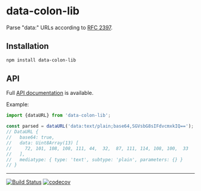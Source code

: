 # data-colon-lib

Parse "data:" URLs according to [RFC 2397](https://www.rfc-editor.org/rfc/rfc2397).

## Installation

```sh
npm install data-colon-lib
```

## API

Full [API documentation](http://hildjj.github.io/data-colon-lib/) is available.

Example:

```js
import {dataURL} from 'data-colon-lib';

const parsed = dataURL('data:text/plain;base64,SGVsbG8sIFdvcmxkIQ==');
// DataURL {
//   base64: true,
//   data: Uint8Array(13) [
//     72, 101, 108, 108, 111, 44,  32,  87, 111, 114, 108, 100,  33
//   ],
//   mediatype: { type: 'text', subtype: 'plain', parameters: {} }
// }
```

---
[![Build Status](https://github.com/hildjj/data-colon-lib/workflows/Tests/badge.svg)](https://github.com/hildjj/data-colon-lib/actions?query=workflow%3ATests)
[![codecov](https://codecov.io/gh/hildjj/data-colon-lib/branch/main/graph/badge.svg?token=N7B7YLIDM4)](https://codecov.io/gh/hildjj/data-colon-lib)
